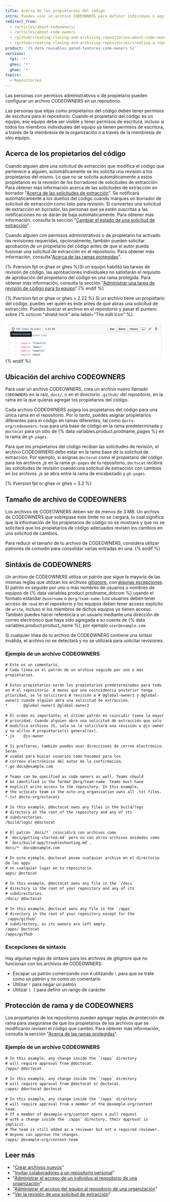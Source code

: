 ```yaml
---
title: Acerca de los propietarios del código
intro: Puedes usar un archivo CODEOWNERS para definir individuos o equipos que sean responsables del código en un repositorio.
redirect_from:
  - /articles/about-codeowners/
  - /articles/about-code-owners
  - /github/creating-cloning-and-archiving-repositories/about-code-owners
  - /github/creating-cloning-and-archiving-repositories/creating-a-repository-on-github/about-code-owners
product: '{% data reusables.gated-features.code-owners %}'
versions:
  fpt: '*'
  ghes: '*'
  ghae: '*'
topics:
  - Repositories
---
```


Las personas con permisos administrativos o de propietario pueden configurar un archivo CODEOWNERS en un repositorio.

Las personas que elijas como propietarios del código deben tener permisos de escritura para el repositorio. Cuando el propietario del código es un equipo, ese equipo debe ser visible y tener permisos de escritura, incluso si todos los miembros individuales del equipo ya tienen permisos de escritura, a través de la membresía de la organización o a través de la membresía de otro equipo.

## Acerca de los propietarios del código

Cuando alguien abre una solicitud de extracción que modifica el código que pertenece a alguien, automáticamente se les solicita una revisión a los propietarios del mismo. Lo que no se solicita automáticamente a estos propietarios es la revisión de los borradores de solicitudes de extracción. Para obtener más información acerca de las solicitudes de extracción en borrador "[Acerca de las solicitudes de extracción](/github/collaborating-with-issues-and-pull-requests/about-pull-requests#draft-pull-requests)". Se notificará automáticamente a los dueños del código cuando marques un borrador de solicitud de extracción como listo para revisión. Si conviertes una solicitud de extracción en borrador, las personas que ya estén suscritas a las notificaciones no se darán de baja automáticamente. Para obtener más información, consulta la sección "[Cambiar el estado de una solicitud de extracción](/github/collaborating-with-issues-and-pull-requests/changing-the-stage-of-a-pull-request)".

Cuando alguien con permisos administrativos o de propietario ha activado las revisiones requeridas, opcionalmente, también pueden solicitar aprobación de un propietario del código antes de que el autor pueda fusionar una solicitud de extracción en el repositorio. Para obtener más información, consulta"[Acerca de las ramas protegidas](/github/administering-a-repository/about-protected-branches#require-pull-request-reviews-before-merging)".

{% ifversion fpt or ghae or ghes %}Si un equipo habilitó las tareas de revisión de código, las aprobaciones individuales no satisfarán el requisito de aprobación del propietario del código en una rama protegida. Para obtener más información, consulta la sección "[Administrar una tarea de revisión de código para tu equipo](/organizations/organizing-members-into-teams/managing-code-review-assignment-for-your-team)".{% endif %}

{% ifversion fpt or ghae or ghes > 2.22 %}
Si un archivo tiene un propietario del código, puedes ver quién es éste antes de que abras una solicitud de extracción. Puedes buscar el archivo en el repositorio y pasar el puntero sobre {% octicon "shield-lock" aria-label="The edit icon" %}.

![Dueño del código de un archivo en un repositorio](/assets/images/help/repository/code-owner-for-a-file.png)
{% endif %}

## Ubicación del archivo CODEOWNERS

Para usar un archivo CODEOWNERS, crea un archivo nuevo llamado `CODEOWNERS` en la raíz, `docs/`, o en el directorio `.github/` del repositorio, en la rama en la que quieras agregar los propietarios del código.

Cada archivo CODEOWNERS asigna los propietarios del código para una única rama en el repositorio. Por lo tanto, puedes asignar propietarios diferentes para el código en ramas diferentes, tal como `@octo-org/codeowners-team` para una base de código en la rama predeterminada y `@octocat` para un sitio de {% data variables.product.prodname_pages %} en la rama de `gh-pages`.

Para que los propietarios del código reciban las solicitudes de revisión, el archivo CODEOWNERS debe estar en la rama base de la solicitud de extracción. Por ejemplo, si asignas `@octocat` como el propietario del código para los archivos *.js* en la rama `gh-pages` de tu repositorio, `@octocat` recibirá las solicitudes de revisión cuando una solicitud de extracción con cambios en los archivos *.js* se abra entre la rama de encabezado y `gh-pages`.

{% ifversion fpt or ghae or ghes > 3.2 %}
## Tamaño de archivo de CODEOWNERS

Los archivos de CODEOWNERS deben ser de menos de 3 MB. Un archivo de CODEOWNERS que sobrepase este límite no se cargará, lo cual significa que la información de los propietarios de código no se mostrará y que no se solicitará que los propietarios de código adecuados revisen los cambios en una solicitud de cambios.

Para reducir el tamaño de tu archivo de CODEOWNERS, considera utilizar patrones de comodín para consolidar varias entradas en una.
{% endif %}

## Sintáxis de CODEOWNERS

Un archivo de CODEOWNERS utiliza un patrón que sigue la mayoría de las mismas reglas que utilizan los archivos [gitignore](https://git-scm.com/docs/gitignore#_pattern_format), con [algunas excepciones](#syntax-exceptions). El patrón es seguido por uno o más nombres de usuarios o nombres de equipos de {% data variables.product.prodname_dotcom %} usando el formato estándar `@username` o `@org/team-name`. Los usuarios deben tener acceso de `read` en el repositorio y los equipos deben tener acceso explícito de `write`, incluso si los miembros de dichos equipos ya tienen acceso. También puedes hacer referencia a un usuario mediante una dirección de correo electrónico que haya sido agregada a su cuenta de {% data variables.product.product_name %}, por ejemplo `user@example.com`.

Si cualquier línea de tu archivo de CODEOWNERS contiene una sintaxi inválida, el archivo no se detectará y no se utilizará para solicitar revisiones.
### Ejemplo de un archivo CODEOWNERS
```
# Este es un comentario.
# Cada línea es el patrón de un archivo seguido por uno o más propietarios.

# Estos propietarios serán los propietarios predeterminados para todo en # el repositorio. A menos que una coincidencia posterior tenga prioridad, se le solicitará # revisión a # @global-owner1 y @global-owner2 cuando alguien abra una solicitud de extracción.
*       @global-owner1 @global-owner2

# El orden es importante; el último patrón en coincidir tiene la mayor
# prioridad. Cuando alguien abre una solicitud de extracción que solo
# modifica archivos JS, solo se le solicitará una revisión a @js-owner y no al/los # propietario(s) general(es).
*.js    @js-owner

# Si prefieres, también puedes usar direcciones de correo electrónico. Serán
# usadas para buscar usuarios como hacemos para los 
# correos electrónicos del autor de la confirmación.
*.go docs@example.com

# Teams can be specified as code owners as well. Teams should
# be identified in the format @org/team-name. Teams must have
# explicit write access to the repository. In this example,
# the octocats team in the octo-org organization owns all .txt files.
*.txt @octo-org/octocats

# In this example, @doctocat owns any files in the build/logs
# directory at the root of the repository and any of its
# subdirectories.
/build/logs/ @doctocat

# El patrón `docs/*` coincidirá con archivos como
# `docs/getting-started.md` pero no con otros archivos anidados como
# `docs/build-app/troubleshooting.md`.
docs/*  docs@example.com

# En este ejemplo, @octocat posee cualquier archivo en el directorio de las apps
# en cualquier lugar en tu repositorio.
apps/ @octocat

# In this example, @doctocat owns any file in the `/docs`
# directory in the root of your repository and any of its
# subdirectories.
/docs/ @doctocat

# In this example, @octocat owns any file in the `/apps` 
# directory in the root of your repository except for the `/apps/github` 
# subdirectory, as its owners are left empty.
/apps/ @octocat
/apps/github 
```
### Excepciones de sintaxis
Hay algunas reglas de sintaxis para los archivos de gitignore que no funcionan con los archivos de CODEOWNERS:
- Escapar un patrón comenzando con `#` utilizando `\` para que se trate como un patrón y no como un comentario
- Utilizar `!` para negar un patrón
- Utilizar `[ ]` para definir un rango de carácter

## Protección de rama y de CODEOWNERS
Los propietarios de los repositorios pueden agregar reglas de protección de rama para asegurarse de que los propietarios de los archivos que se modificaron revisen el código que cambió. Para obtener más información, consulta la sección "[Acerca de las ramas protegidas](/github/administering-a-repository/defining-the-mergeability-of-pull-requests/about-protected-branches)".


### Ejemplo de un archivo CODEOWNERS
```
# In this example, any change inside the `/apps` directory
# will require approval from @doctocat.
/apps/ @doctocat

# In this example, any change inside the `/apps` directory
# will require approval from @doctocat or @octocat.
/apps/ @doctocat @octocat

# In this example, any change inside the `/apps` directory
# will require approval from a member of the @example-org/content team.
# If a member of @example-org/content opens a pull request 
# with a change inside the `/apps` directory, their approval is implicit.
# The team is still added as a reviewer but not a required reviewer.
# Anyone can approve the changes.
/apps/ @example-org/content-team
```



## Leer más

- "[Crear archivos nuevos](/articles/creating-new-files)"
- "[Invitar colaboradores a un repositorio personal](/articles/inviting-collaborators-to-a-personal-repository)"
- "[Administrar el acceso de un individuo al repositorio de una organización](/articles/managing-an-individual-s-access-to-an-organization-repository)"
- "[Administrar el acceso del equipo al repositorio de una organización](/articles/managing-team-access-to-an-organization-repository)"
- "[Ver la revisión de una solicitud de extracción](/articles/viewing-a-pull-request-review)"
